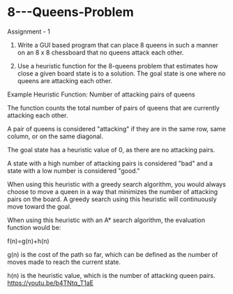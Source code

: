 # 8---Queens-Problem
Assignment - 1
1. Write a GUI based program that can place 8 queens in such a manner on an 8 x 8 chessboard that no queens attack each other.

2. Use a heuristic function for the 8-queens problem that estimates how close a given board state is to a solution. The goal state is one where no queens are attacking each other.

 

Example Heuristic Function: Number of attacking pairs of queens

The function counts the total number of pairs of queens that are currently attacking each other.

A pair of queens is considered "attacking" if they are in the same row, same column, or on the same diagonal.

The goal state has a heuristic value of 0, as there are no attacking pairs.

A state with a high number of attacking pairs is considered "bad" and a state with a low number is considered "good."

When using this heuristic with a greedy search algorithm, you would always choose to move a queen in a way that minimizes the number of attacking pairs on the board. A greedy search using this heuristic will continuously move toward the goal.

When using this heuristic with an A* search algorithm, the evaluation function would be:

f(n)=g(n)+h(n)

g(n) is the cost of the path so far, which can be defined as the number of moves made to reach the current state.

h(n) is the heuristic value, which is the number of attacking queen pairs.
https://youtu.be/b4TNtq_T1aE
